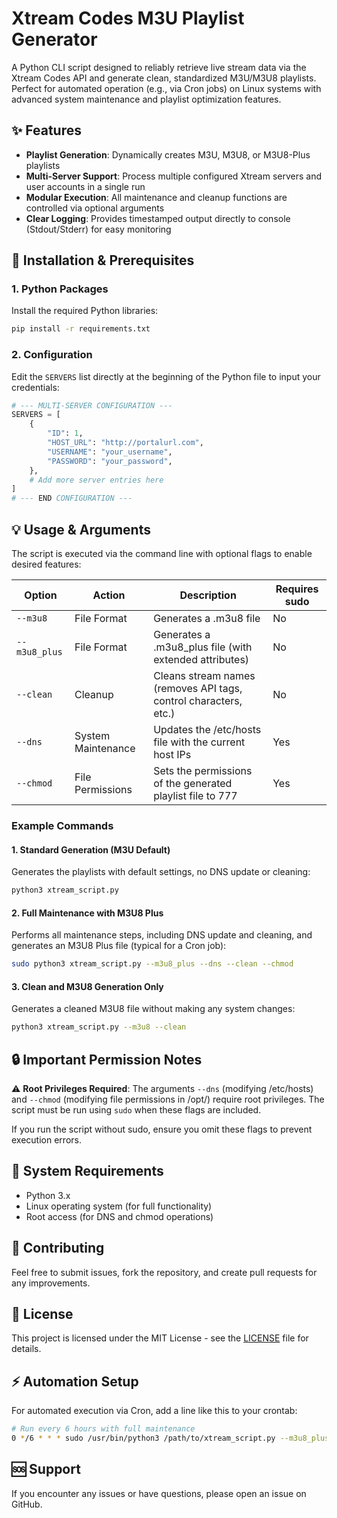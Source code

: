 # Xtream Codes M3U Playlist Generator

A Python CLI script designed to reliably retrieve live stream data via the Xtream Codes API and generate clean, standardized M3U/M3U8 playlists. Perfect for automated operation (e.g., via Cron jobs) on Linux systems with advanced system maintenance and playlist optimization features.

## ✨ Features

- **Playlist Generation**: Dynamically creates M3U, M3U8, or M3U8-Plus playlists
- **Multi-Server Support**: Process multiple configured Xtream servers and user accounts in a single run
- **Modular Execution**: All maintenance and cleanup functions are controlled via optional arguments
- **Clear Logging**: Provides timestamped output directly to console (Stdout/Stderr) for easy monitoring

## 🚀 Installation & Prerequisites

### 1. Python Packages

Install the required Python libraries:

```bash
pip install -r requirements.txt
```

### 2. Configuration

Edit the `SERVERS` list directly at the beginning of the Python file to input your credentials:

```python
# --- MULTI-SERVER CONFIGURATION ---
SERVERS = [
    {
        "ID": 1,
        "HOST_URL": "http://portalurl.com",
        "USERNAME": "your_username",
        "PASSWORD": "your_password",
    },
    # Add more server entries here
]
# --- END CONFIGURATION ---
```

## 💡 Usage & Arguments

The script is executed via the command line with optional flags to enable desired features:

| Option | Action | Description | Requires sudo |
|--------|--------|-------------|---------------|
| `--m3u8` | File Format | Generates a .m3u8 file | No |
| `--m3u8_plus` | File Format | Generates a .m3u8_plus file (with extended attributes) | No |
| `--clean` | Cleanup | Cleans stream names (removes API tags, control characters, etc.) | No |
| `--dns` | System Maintenance | Updates the /etc/hosts file with the current host IPs | Yes |
| `--chmod` | File Permissions | Sets the permissions of the generated playlist file to 777 | Yes |

### Example Commands

#### 1. Standard Generation (M3U Default)
Generates the playlists with default settings, no DNS update or cleaning:

```bash
python3 xtream_script.py
```

#### 2. Full Maintenance with M3U8 Plus
Performs all maintenance steps, including DNS update and cleaning, and generates an M3U8 Plus file (typical for a Cron job):

```bash
sudo python3 xtream_script.py --m3u8_plus --dns --clean --chmod
```

#### 3. Clean and M3U8 Generation Only
Generates a cleaned M3U8 file without making any system changes:

```bash
python3 xtream_script.py --m3u8 --clean
```

## 🔒 Important Permission Notes

⚠️ **Root Privileges Required**: The arguments `--dns` (modifying /etc/hosts) and `--chmod` (modifying file permissions in /opt/) require root privileges. The script must be run using `sudo` when these flags are included.

If you run the script without sudo, ensure you omit these flags to prevent execution errors.

## 🔧 System Requirements

- Python 3.x
- Linux operating system (for full functionality)
- Root access (for DNS and chmod operations)

## 📝 Contributing

Feel free to submit issues, fork the repository, and create pull requests for any improvements.

## 📄 License

This project is licensed under the MIT License - see the [LICENSE](LICENSE) file for details.

## ⚡ Automation Setup

For automated execution via Cron, add a line like this to your crontab:

```bash
# Run every 6 hours with full maintenance
0 */6 * * * sudo /usr/bin/python3 /path/to/xtream_script.py --m3u8_plus --dns --clean --chmod
```

## 🆘 Support

If you encounter any issues or have questions, please open an issue on GitHub.
